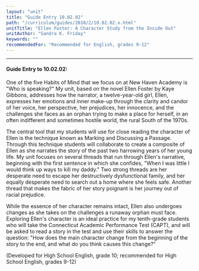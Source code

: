```yaml
---
layout: "unit"
title: "Guide Entry 10.02.02"
path: "/curriculum/guides/2010/2/10.02.02.x.html"
unitTitle: "Ellen Foster: A Character Study from the Inside Out"
unitAuthor: "Sandra K. Friday"
keywords: ""
recommendedFor: "Recommended for English, grades 9-12"
---
```

<body>
<hr/>
<h4>
Guide Entry to 10.02.02:
</h4>
<p>
One of the five Habits of Mind that we focus on at New Haven Academy is "Who is speaking?" My unit, based on the novel Ellen Foster by Kaye Gibbons, addresses how the narrator, a twelve-year-old girl, Ellen, expresses her emotions and inner make-up through the clarity and candor of her voice, her perspective, her prejudices, her innocence, and the challenges she faces as an orphan trying to make a place for herself, in an often indifferent and sometimes hostile world, the rural South of the 1970s.
</p>
<p>
The central tool that my students will use for close reading the character of Ellen is the technique known as Marking and Discussing a Passage.  Through this technique students will collaborate to create a composite of Ellen as she narrates the story of the past two harrowing years of her young life.  My unit focuses on several threads that run through Ellen's narrative, beginning with the first sentence in which she confides, "When I was little I would think up ways to kill my daddy."  Two strong threads are her desperate need to escape her destructively dysfunctional family, and her equally desperate need to search out a home where she feels safe.  Another thread that makes the fabric of her story poignant is her journey out of racial prejudice.
</p>
<p>
While the essence of her character remains intact, Ellen also undergoes changes as she takes on the challenges a runaway orphan must face. Exploring Ellen's character is an ideal practice for my tenth-grade students who will take the Connecticut Academic Performance Test (CAPT), and will be asked to read a story in the test and use their skills to answer the question: "How does the main character change from the beginning of the story to the end, and what do you think causes this change?"
</p>
<p>
(Developed for High School English, grade 10; recommended for High School English, grades 9-12)
</p>
</body>
